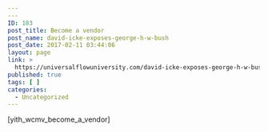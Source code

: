 ```yaml
---
---
ID: 183
post_title: Become a vendor
post_name: david-icke-exposes-george-h-w-bush
post_date: 2017-02-11 03:44:06
layout: page
link: >
  https://universalflowuniversity.com/david-icke-exposes-george-h-w-bush/
published: true
tags: [ ]
categories:
  - Uncategorized
---
```

[yith_wcmv_become_a_vendor]